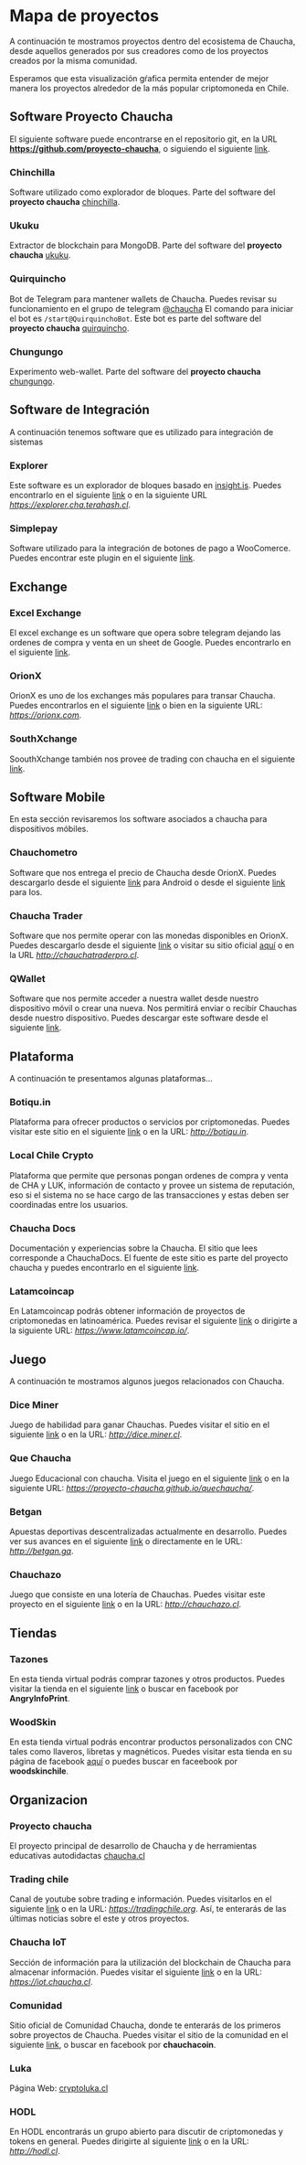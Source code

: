 <script src="../js/jquery-1.6.1.min.js"></script>
<script src="../js/arbor.js"></script>
<script src="../js/arbor-graphics.js"></script>
<script src="../js/arbor-tween.js"></script>

# Mapa de proyectos

A continuación te mostramos proyectos dentro del ecosistema de Chaucha, desde aquellos generados por sus creadores como de los proyectos creados por la misma comunidad.

Esperamos que esta visualización gŕafica permita entender de mejor manera los proyectos alrededor de la más popular criptomoneda en Chile.

<canvas id="sitemap" width="700" height="600"></canvas>
<script src="../js/chauchaMap.js"></script>

## Software Proyecto Chaucha

El siguiente software puede encontrarse en el repositorio git, en la URL **https://github.com/proyecto-chaucha**, o siguiendo el siguiente [link](https://github.com/proyecto-chaucha).

### Chinchilla

Software utilizado como explorador de bloques. Parte del software del **proyecto chaucha** [chinchilla](https://github.com/proyecto-chaucha/chinchilla).

### Ukuku

Extractor de blockchain para MongoDB. Parte del software del **proyecto chaucha** [ukuku](https://github.com/proyecto-chaucha/ukuku).

### Quirquincho

Bot de Telegram para mantener wallets de Chaucha. Puedes revisar su funcionamiento en el grupo de telegram [@chaucha](https://t.me/@chaucha)
El comando para iniciar el bot es ```/start@QuirquinchoBot```.
Este bot es parte del software del **proyecto chaucha** [quirquincho](https://github.com/proyecto-chaucha/quirquincho).

### Chungungo

Experimento web-wallet. Parte del software del **proyecto chaucha** [chungungo](https://github.com/proyecto-chaucha/chungungo).
					 
## Software de Integración

A continuación tenemos software que es utilizado para integración de sistemas

### Explorer

Este software es un explorador de bloques basado en [insight.is](insight.is). Puedes encontrarlo en el siguiente [link](https://explorer.cha.terahash.cl) o en la siguiente URL *https://explorer.cha.terahash.cl*.

### Simplepay

Software utilizado para la integración de botones de pago a WooComerce. Puedes encontrar este plugin en el siguiente [link](https://es.wordpress.org/plugins/simplepay/).

## Exchange

### Excel Exchange

El excel exchange es un software que opera sobre telegram dejando las ordenes de compra y venta en un sheet de Google. Puedes encontrarlo en el siguiente [link](https://goo.gl/u1k1rU).

### OrionX

OrionX es uno de los exchanges más populares para transar Chaucha. Puedes encontrarlos en el siguiente [link](https://orionx.com) o bien en la siguiente URL: *https://orionx.com*.

### SouthXchange

SoouthXchange también nos provee de trading con chaucha en el siguiente [link](https://www.southxchange.com/Market/Book/CHA/BTC).

## Software Mobile

En esta sección revisaremos los software asociados a chaucha para dispositivos móbiles.

### Chauchometro

Software que nos entrega el precio de Chaucha desde OrionX. Puedes descargarlo desde el siguiente [link](https://play.google.com/store/apps/details?id=cl.victorsanmartin.chauchometro) para Android o desde el siguiente [link](https://itunes.apple.com/cl/app/chauchometro/id1328130586?mt=8) para Ios.

### Chaucha Trader

Software que nos permite operar con las monedas disponibles en OrionX. Puedes descargarlo desde el siguiente [link](https://play.google.com/store/apps/details?id=com.panterozo.chauchatraderpro&hl=es) o visitar su sitio oficial [aquí](http://chauchatraderpro.cl) o en la URL *http://chauchatraderpro.cl*.

### QWallet

Software que nos permite acceder a nuestra wallet desde nuestro dispositivo móvil o crear una nueva. Nos permitirá enviar o recibir Chauchas desde nuestro dispositivo. Puedes descargar este software desde el siguiente [link](https://play.google.com/store/apps/details?id=com.chauchaqwallet&hl=es).

## Plataforma

A continuación te presentamos algunas plataformas...

### Botiqu.in

Plataforma para ofrecer productos o servicios por criptomonedas. Puedes visitar este sitio en el siguiente [link](http://botiqu.in) o en la URL: *http://botiqu.in*.

### Local Chile Crypto

Plataforma que permite que personas pongan ordenes de compra y venta de CHA y LUK, información de contacto y provee un sistema de reputación, eso si el sistema no se hace cargo de las transacciones y estas deben ser coordinadas entre los usuarios.

### Chaucha Docs

Documentación y experiencias sobre la Chaucha. El sitio que lees corresponde a ChauchaDocs. El fuente de este sitio es parte del proyecto chaucha y puedes encontrarlo en el siguiente [link](https://github.com/proyecto-chaucha/docs).

### Latamcoincap

En Latamcoincap podrás obtener información de proyectos de criptomonedas en latinoamérica. Puedes revisar el siguiente [link](https://www.latamcoincap.io/) o dirigirte a la siguiente URL: *https://www.latamcoincap.io/*.

## Juego

A continuación te mostramos algunos juegos relacionados con Chaucha.

### Dice Miner

Juego de habilidad para ganar Chauchas. Puedes visitar el sitio en el siguiente [link](http://dice.miner.cl) o en la URL: *http://dice.miner.cl*.

### Que Chaucha

Juego Educacional con chaucha. Visita el juego en el siguiente [link](https://proyecto-chaucha.github.io/quechaucha/) o en la siguiente URL: *https://proyecto-chaucha.github.io/quechaucha/*.

### Betgan

Apuestas deportivas descentralizadas actualmente en desarrollo. Puedes ver sus avances en el siguiente [link](http://betgan.ga) o directamente en le URL: *http://betgan.ga*.

### Chauchazo

Juego que consiste en una lotería de Chauchas. Puedes visitar este proyecto en el siguiente [link](http://chauchazo.cl) o en la URL: *http://chauchazo.cl*.

## Tiendas

### Tazones

En esta tienda virtual podrás comprar tazones y otros productos. Puedes visitar la tienda en el siguiente [link](http://fb.com/AngryInfoPrint) o buscar en facebook por **AngryInfoPrint**.

### WoodSkin

En esta tienda virtual podrás encontrar productos personalizados con CNC tales como llaveros, libretas y magnéticos. Puedes visitar esta tienda en su página de facebook [aquí](https://es-la.facebook.com/woodskinchile/) o puedes buscar en faceebook por **woodskinchile**.

## Organizacion

### Proyecto chaucha

El proyecto principal de desarrollo de Chaucha y de herramientas educativas autodidactas [chaucha.cl](https://chaucha.cl)

### Trading chile

Canal de youtube sobre trading e información. Puedes visitarlos en el siguiente [link](https://tradingchile.org) o en la URL: *https://tradingchile.org*. Así, te enterarás de las últimas noticias sobre el este y otros proyectos.

### Chaucha IoT

Sección de información para la utilización del blockchain de Chaucha para almacenar información. Puedes visitar el siguiente [link](https://iot.chaucha.cl) o en la URL: *https://iot.chaucha.cl*.

### Comunidad

Sitio oficial de Comunidad Chaucha, donde te enterarás de los primeros sobre proyectos de Chaucha. Puedes visitar el sitio de la comunidad en el siguiente [link](https://www.facebook.com/chauchacoin/), o buscar en facebook por **chauchacoin**.

### Luka

Página Web: [cryptoluka.cl](https://www.cryptoluka.cl/)

### HODL

En HODL encontrarás un grupo abierto para discutir de criptomonedas y tokens en general. Puedes dirigirte al siguiente [link](http://hodl.cl) o en la URL: *http://hodl.cl*.
